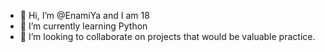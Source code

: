 - 👋 Hi, I’m @EnamiYa and I am 18
- 🌱 I’m currently learning Python
- 💞️ I’m looking to collaborate on projects that would be valuable practice.

<!---
EnamiYa/EnamiYa is a ✨ special ✨ repository because its `README.md` (this file) appears on your GitHub profile.
You can click the Preview link to take a look at your changes.
--->
